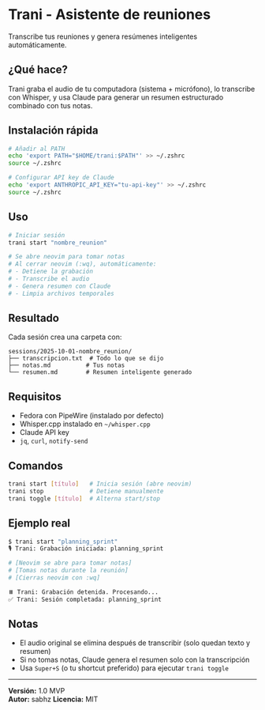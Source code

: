 # Trani - Asistente de reuniones

Transcribe tus reuniones y genera resúmenes inteligentes automáticamente.

## ¿Qué hace?

Trani graba el audio de tu computadora (sistema + micrófono), lo transcribe con Whisper, y usa Claude para generar un resumen estructurado combinado con tus notas.

## Instalación rápida

```bash
# Añadir al PATH
echo 'export PATH="$HOME/trani:$PATH"' >> ~/.zshrc
source ~/.zshrc

# Configurar API key de Claude
echo 'export ANTHROPIC_API_KEY="tu-api-key"' >> ~/.zshrc
source ~/.zshrc
```

## Uso

```bash
# Iniciar sesión
trani start "nombre_reunion"

# Se abre neovim para tomar notas
# Al cerrar neovim (:wq), automáticamente:
# - Detiene la grabación
# - Transcribe el audio
# - Genera resumen con Claude
# - Limpia archivos temporales
```

## Resultado

Cada sesión crea una carpeta con:

```
sessions/2025-10-01-nombre_reunion/
├── transcripcion.txt  # Todo lo que se dijo
├── notas.md          # Tus notas
└── resumen.md        # Resumen inteligente generado
```

## Requisitos

- Fedora con PipeWire (instalado por defecto)
- Whisper.cpp instalado en `~/whisper.cpp`
- Claude API key
- `jq`, `curl`, `notify-send`

## Comandos

```bash
trani start [título]   # Inicia sesión (abre neovim)
trani stop             # Detiene manualmente
trani toggle [título]  # Alterna start/stop
```

## Ejemplo real

```bash
$ trani start "planning_sprint"
🎙️ Trani: Grabación iniciada: planning_sprint

# [Neovim se abre para tomar notas]
# [Tomas notas durante la reunión]
# [Cierras neovim con :wq]

⏸️ Trani: Grabación detenida. Procesando...
✅ Trani: Sesión completada: planning_sprint
```

## Notas

- El audio original se elimina después de transcribir (solo quedan texto y resumen)
- Si no tomas notas, Claude genera el resumen solo con la transcripción
- Usa `Super+S` (o tu shortcut preferido) para ejecutar `trani toggle`

---

**Versión:** 1.0 MVP  
**Autor:** sabhz
**Licencia:** MIT
